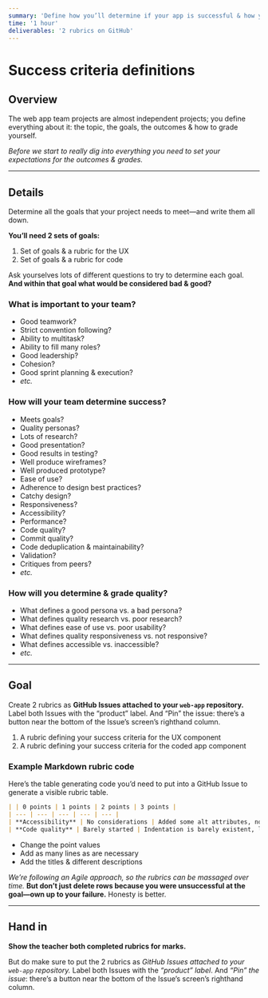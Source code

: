 ```yaml
---
summary: 'Define how you’ll determine if your app is successful & how you’ll be graded.'
time: '1 hour'
deliverables: '2 rubrics on GitHub'
---
```


# Success criteria definitions

## Overview

The web app team projects are almost independent projects; you define everything about it: the topic, the goals, the outcomes & how to grade yourself.

*Before we start to really dig into everything you need to set your expectations for the outcomes & grades.*

---

## Details

Determine all the goals that your project needs to meet—and write them all down.

**You’ll need 2 sets of goals:**

1. Set of goals & a rubric for the UX
2. Set of goals & a rubric for code

Ask yourselves lots of different questions to try to determine each goal. **And within that goal what would be considered bad & good?**

### What is important to your team?

- Good teamwork?
- Strict convention following?
- Ability to multitask?
- Ability to fill many roles?
- Good leadership?
- Cohesion?
- Good sprint planning & execution?
- *etc.*

### How will your team determine success?

- Meets goals?
- Quality personas?
- Lots of research?
- Good presentation?
- Good results in testing?
- Well produce wireframes?
- Well produced prototype?
- Ease of use?
- Adherence to design best practices?
- Catchy design?
- Responsiveness?
- Accessibility?
- Performance?
- Code quality?
- Commit quality?
- Code deduplication & maintainability?
- Validation?
- Critiques from peers?
- *etc.*

### How will you determine & grade quality?

- What defines a good persona vs. a bad persona?
- What defines quality research vs. poor research?
- What defines ease of use vs. poor usability?
- What defines quality responsiveness vs. not responsive?
- What defines accessible vs. inaccessible?
- *etc.*

---

## Goal

Create 2 rubrics as **GitHub Issues attached to your `web-app` repository.** Label both Issues with the “product” label. And “Pin” the issue: there’s a button near the bottom of the Issue’s screen’s righthand column.

1. A rubric defining your success criteria for the UX component
2. A rubric defining your success criteria for the coded app component

### Example Markdown rubric code

Here’s the table generating code you’d need to put into a GitHub Issue to generate a visible rubric table.

```md
| | 0 points | 1 points | 2 points | 3 points |
| --- | --- | --- | --- | --- |
| **Accessibility** | No considerations | Added some alt attributes, nothing else | Just the basics: alt attributes, roles | Accessibility is well considered and tested |
| **Code quality** | Barely started | Indentation is barely existent, lots of validation errors, very poor semantics | Decent indentation, just a couple validation errors, decent semantics | Well indented, fully valid, good semantics |
```

- Change the point values
- Add as many lines as are necessary
- Add the titles & different descriptions

*We’re following an Agile approach, so the rubrics can be massaged over time.* **But don’t just delete rows because you were unsuccessful at the goal—own up to your failure.** Honesty is better.

---

## Hand in

**Show the teacher both completed rubrics for marks.**

But do make sure to put the 2 rubrics as *GitHub Issues attached to your `web-app` repository.* Label both Issues with the *“product” label*. And *“Pin” the issue*: there’s a button near the bottom of the Issue’s screen’s righthand column.

